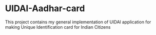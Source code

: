 # UIDAI-Aadhar-card
This project contains my general implementation of UIDAI application for making Unique Identification card for Indian Citizens
